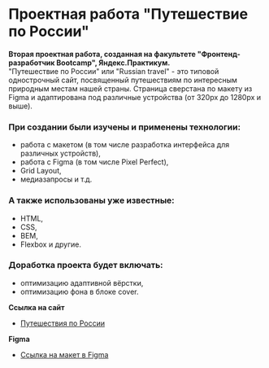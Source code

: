 # Проектная работа "Путешествие по России"

**Вторая проектная работа, созданная на факультете "Фронтенд-разработчик Bootcamp", Яндекс.Практикум.**  
"Путешествие по России" или "Russian travel" - это типовой однострочный сайт, посвященный путешествиям по интересным природным местам нашей страны. Страница сверстана по макету из Figma и адаптирована под различные устройства (от 320px до 1280px и выше).

### При создании были изучены и применены технологии:
* работа с макетом (в том числе разработка интерфейса для различных устройств),
* работа с Figma (в том числе Pixel Perfect),
* Grid Layout,
* медиазапросы и т.д.

### А также использованы уже известные:
* HTML,
* CSS,
* BEM,
* Flexbox и другие.

### Доработка проекта будет включать:
* оптимизацию адаптивной вёрстки,
* оптимизацию фона в блоке cover.

**Ссылка на сайт**
* [Путешествия по России](https://polinashchepochkina.github.io/russian-travel-bootcamp/)

**Figma**
* [Ссылка на макет в Figma](https://www.figma.com/file/5S2WSbEFL6awjVWJ0NWL8Q/Sprint-3_-Russia-_-desktop-mobile?node-id=28503%3A0)